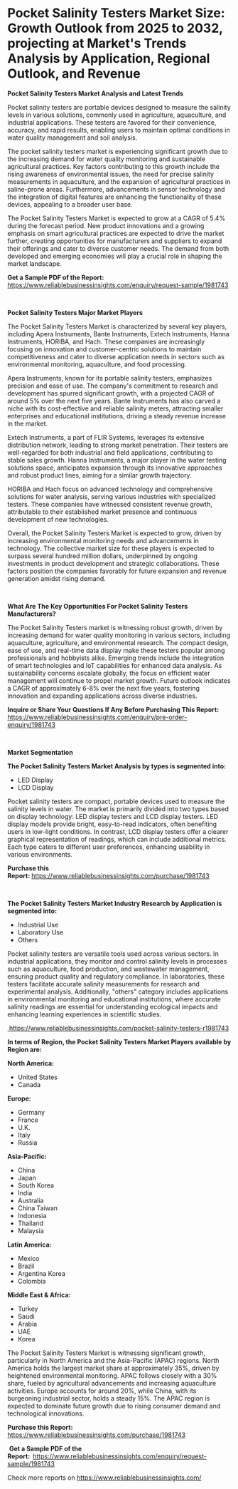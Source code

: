 <p><h1>Pocket Salinity Testers Market Size: Growth Outlook from 2025 to 2032, projecting at Market's Trends Analysis by Application, Regional Outlook, and Revenue</h1></p><p><strong>Pocket Salinity Testers Market Analysis and Latest Trends</strong></p>
<p><p>Pocket salinity testers are portable devices designed to measure the salinity levels in various solutions, commonly used in agriculture, aquaculture, and industrial applications. These testers are favored for their convenience, accuracy, and rapid results, enabling users to maintain optimal conditions in water quality management and soil analysis.</p><p>The pocket salinity testers market is experiencing significant growth due to the increasing demand for water quality monitoring and sustainable agricultural practices. Key factors contributing to this growth include the rising awareness of environmental issues, the need for precise salinity measurements in aquaculture, and the expansion of agricultural practices in saline-prone areas. Furthermore, advancements in sensor technology and the integration of digital features are enhancing the functionality of these devices, appealing to a broader user base.</p><p>The Pocket Salinity Testers Market is expected to grow at a CAGR of 5.4% during the forecast period. New product innovations and a growing emphasis on smart agricultural practices are expected to drive the market further, creating opportunities for manufacturers and suppliers to expand their offerings and cater to diverse customer needs. The demand from both developed and emerging economies will play a crucial role in shaping the market landscape.</p></p>
<p><strong>Get a Sample PDF of the Report:&nbsp;</strong> <a href="https://www.reliablebusinessinsights.com/enquiry/request-sample/1981743?utm_campaign=2774&utm_medium=2&utm_source=Github&utm_content=ia&utm_term=02032025&utm_id=pocket-salinity-testers">https://www.reliablebusinessinsights.com/enquiry/request-sample/1981743</a></p>
<p>&nbsp;</p>
<p><strong>Pocket Salinity Testers Major Market Players</strong></p>
<p><p>The Pocket Salinity Testers Market is characterized by several key players, including Apera Instruments, Bante Instruments, Extech Instruments, Hanna Instruments, HORIBA, and Hach. These companies are increasingly focusing on innovation and customer-centric solutions to maintain competitiveness and cater to diverse application needs in sectors such as environmental monitoring, aquaculture, and food processing.</p><p>Apera Instruments, known for its portable salinity testers, emphasizes precision and ease of use. The company's commitment to research and development has spurred significant growth, with a projected CAGR of around 5% over the next five years. Bante Instruments has also carved a niche with its cost-effective and reliable salinity meters, attracting smaller enterprises and educational institutions, driving a steady revenue increase in the market.</p><p>Extech Instruments, a part of FLIR Systems, leverages its extensive distribution network, leading to strong market penetration. Their testers are well-regarded for both industrial and field applications, contributing to stable sales growth. Hanna Instruments, a major player in the water testing solutions space, anticipates expansion through its innovative approaches and robust product lines, aiming for a similar growth trajectory.</p><p>HORIBA and Hach focus on advanced technology and comprehensive solutions for water analysis, serving various industries with specialized testers. These companies have witnessed consistent revenue growth, attributable to their established market presence and continuous development of new technologies.</p><p>Overall, the Pocket Salinity Testers Market is expected to grow, driven by increasing environmental monitoring needs and advancements in technology. The collective market size for these players is expected to surpass several hundred million dollars, underpinned by ongoing investments in product development and strategic collaborations. These factors position the companies favorably for future expansion and revenue generation amidst rising demand.</p></p>
<p>&nbsp;</p>
<p><strong>What Are The Key Opportunities For Pocket Salinity Testers Manufacturers?</strong></p>
<p><p>The Pocket Salinity Testers market is witnessing robust growth, driven by increasing demand for water quality monitoring in various sectors, including aquaculture, agriculture, and environmental research. The compact design, ease of use, and real-time data display make these testers popular among professionals and hobbyists alike. Emerging trends include the integration of smart technologies and IoT capabilities for enhanced data analysis. As sustainability concerns escalate globally, the focus on efficient water management will continue to propel market growth. Future outlook indicates a CAGR of approximately 6-8% over the next five years, fostering innovation and expanding applications across diverse industries.</p></p>
<p><strong>Inquire or Share Your Questions If Any Before Purchasing This Report:</strong> <a href="https://www.reliablebusinessinsights.com/enquiry/pre-order-enquiry/1981743?utm_campaign=2774&utm_medium=2&utm_source=Github&utm_content=ia&utm_term=02032025&utm_id=pocket-salinity-testers">https://www.reliablebusinessinsights.com/enquiry/pre-order-enquiry/1981743</a></p>
<p>&nbsp;</p>
<p><strong>Market Segmentation</strong></p>
<p><strong>The Pocket Salinity Testers Market Analysis by types is segmented into:</strong></p>
<p><ul><li>LED Display</li><li>LCD Display</li></ul></p>
<p><p>Pocket salinity testers are compact, portable devices used to measure the salinity levels in water. The market is primarily divided into two types based on display technology: LED display testers and LCD display testers. LED display models provide bright, easy-to-read indicators, often benefiting users in low-light conditions. In contrast, LCD display testers offer a clearer graphical representation of readings, which can include additional metrics. Each type caters to different user preferences, enhancing usability in various environments.</p></p>
<p><strong>Purchase this Report:&nbsp;</strong><a href="https://www.reliablebusinessinsights.com/purchase/1981743?utm_campaign=2774&utm_medium=2&utm_source=Github&utm_content=ia&utm_term=02032025&utm_id=pocket-salinity-testers">https://www.reliablebusinessinsights.com/purchase/1981743</a></p>
<p>&nbsp;</p>
<p><strong>The Pocket Salinity Testers Market Industry Research by Application is segmented into:</strong></p>
<p><ul><li>Industrial Use</li><li>Laboratory Use</li><li>Others</li></ul></p>
<p><p>Pocket salinity testers are versatile tools used across various sectors. In industrial applications, they monitor and control salinity levels in processes such as aquaculture, food production, and wastewater management, ensuring product quality and regulatory compliance. In laboratories, these testers facilitate accurate salinity measurements for research and experimental analysis. Additionally, "others" category includes applications in environmental monitoring and educational institutions, where accurate salinity readings are essential for understanding ecological impacts and enhancing learning experiences in scientific studies.</p></p>
<p><a href="https://www.reliablebusinessinsights.com/pocket-salinity-testers-r1981743?utm_campaign=2774&utm_medium=2&utm_source=Github&utm_content=ia&utm_term=02032025&utm_id=pocket-salinity-testers">&nbsp;https://www.reliablebusinessinsights.com/pocket-salinity-testers-r1981743</a></p>
<p><strong>In terms of Region, the Pocket Salinity Testers Market Players available by Region are:</strong></p>
<p>
    <p> <strong> North America: </strong>
        <ul>
            <li>United States</li>
            <li>Canada</li>
        </ul>
        </p> 
    <p> <strong> Europe: </strong>
        <ul>
            <li>Germany</li>
            <li>France</li>
            <li>U.K.</li>
            <li>Italy</li>
            <li>Russia</li>
        </ul>
        </p> 
    <p> <strong> Asia-Pacific: </strong>
        <ul>
            <li>China</li>
            <li>Japan</li>
            <li>South Korea</li>
            <li>India</li>
            <li>Australia</li>
            <li>China Taiwan</li>
            <li>Indonesia</li>
            <li>Thailand</li>
            <li>Malaysia</li>
        </ul>
        </p> 
    <p> <strong> Latin America: </strong>
        <ul>
            <li>Mexico</li>
            <li>Brazil</li>
            <li>Argentina Korea</li>
            <li>Colombia</li>
        </ul>
        </p> 
    <p> <strong> Middle East & Africa: </strong>
        <ul>
            <li>Turkey</li>
            <li>Saudi</li>
            <li>Arabia</li>
            <li>UAE</li>
            <li>Korea</li>
        </ul>
    </p>
    </p>
<p><p>The Pocket Salinity Testers Market is witnessing significant growth, particularly in North America and the Asia-Pacific (APAC) regions. North America holds the largest market share at approximately 35%, driven by heightened environmental monitoring. APAC follows closely with a 30% share, fueled by agricultural advancements and increasing aquaculture activities. Europe accounts for around 20%, while China, with its burgeoning industrial sector, holds a steady 15%. The APAC region is expected to dominate future growth due to rising consumer demand and technological innovations.</p></p>
<p><strong>Purchase this Report: </strong><a href="https://www.reliablebusinessinsights.com/purchase/1981743?utm_campaign=2774&utm_medium=2&utm_source=Github&utm_content=ia&utm_term=02032025&utm_id=pocket-salinity-testers">https://www.reliablebusinessinsights.com/purchase/1981743</a></p>
<p>&nbsp;<strong>Get a Sample PDF of the Report:&nbsp;&nbsp;</strong><a href="https://www.reliablebusinessinsights.com/enquiry/request-sample/1981743?utm_campaign=2774&utm_medium=2&utm_source=Github&utm_content=ia&utm_term=02032025&utm_id=pocket-salinity-testers">https://www.reliablebusinessinsights.com/enquiry/request-sample/1981743</a></p>
<p><strong></strong></p>
<p>Check more reports on <a href="https://www.reliablebusinessinsights.com/?utm_campaign=2774&utm_medium=2&utm_source=Github&utm_content=ia&utm_term=02032025&utm_id=pocket-salinity-testers">https://www.reliablebusinessinsights.com/</a></p>